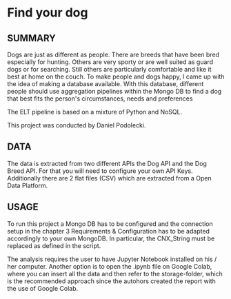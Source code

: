 # Find your dog

## SUMMARY

Dogs are just as different as people. There are breeds that have been bred especially for hunting. Others are very sporty or are well suited as guard dogs or for searching. Still others are particularly comfortable and like it best at home on the couch.
To make people and dogs happy, I came up with the idea of making a database available. With this database, different people should use aggregation pipelines within the Mongo DB to find a dog that best fits the person's circumstances, needs and preferences

The ELT pipeline is based on a mixture of Python and NoSQL.

This project was conducted by Daniel Podolecki.

## DATA

The data is extracted from two different APIs the Dog API and the Dog Breed API. For that you will need to configure your own API Keys. Additionally there are 2 flat files (CSV) which are extracted from a Open Data Platform.

## USAGE 

To run this project a Mongo DB has to be configured and the connection setup in the chapter 3 Requirements & Configuration has to be adapted accordingly to your own MongoDB.
In particular, the CNX_String must be replaced as defined in the script.

The analysis requires the user to have Jupyter Notebook installed on his / her computer. Another option is to open the .ipynb file on Google Colab, where you can insert all the data and then refer to the storage-folder, which is the recommended approach since the autohors created the report with the use of Google Colab.
